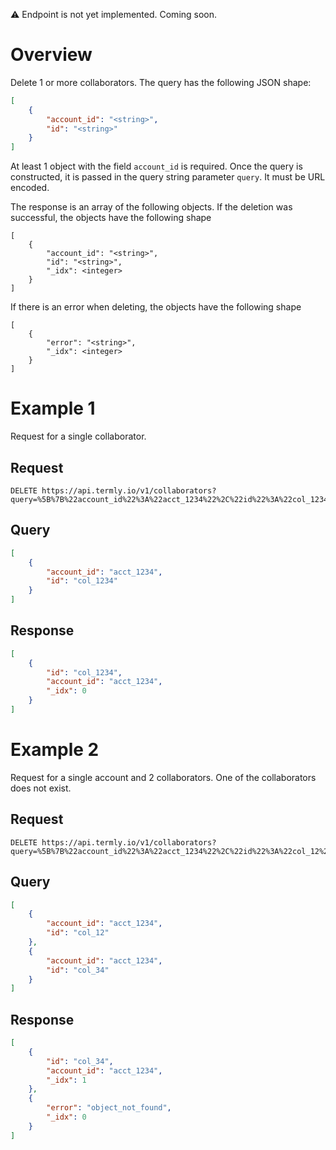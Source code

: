 :warning: Endpoint is not yet implemented. Coming soon.


# Overview

Delete 1 or more collaborators. The query has the following JSON shape:

```json
[
	{
		"account_id": "<string>",
		"id": "<string>"
	}
]

```

At least 1 object with the field `account_id` is required. Once the query is constructed, it is passed in the query string parameter `query`. It must be URL encoded.

The response is an array of the following objects. If the deletion was successful, the objects have the following shape

```
[
	{
		"account_id": "<string>",
		"id": "<string>",
		"_idx": <integer>
	}
]

```

If there is an error when deleting, the objects have the following shape

```
[
	{
		"error": "<string>",
		"_idx": <integer>
	}
]

```

# Example 1
Request for a single collaborator.

## Request
```shell
DELETE https://api.termly.io/v1/collaborators?query=%5B%7B%22account_id%22%3A%22acct_1234%22%2C%22id%22%3A%22col_1234%22%7D%5D

```

## Query
```json
[
	{
		"account_id": "acct_1234",
		"id": "col_1234"
	}
]

```

## Response
```json
[
	{
		"id": "col_1234",
		"account_id": "acct_1234",
		"_idx": 0
	}
]

```

# Example 2
Request for a single account and 2 collaborators. One of the collaborators does not exist.

## Request
```shell
DELETE https://api.termly.io/v1/collaborators?query=%5B%7B%22account_id%22%3A%22acct_1234%22%2C%22id%22%3A%22col_12%22%7D%2C%7B%22account_id%22%3A%22acct_1234%22%2C%22id%22%3A%22col_34%22%7D%5D

```

## Query
```json
[
	{
		"account_id": "acct_1234",
		"id": "col_12"
	},
	{
		"account_id": "acct_1234",
		"id": "col_34"
	}	
]

```

## Response
```json
[
	{
		"id": "col_34",
		"account_id": "acct_1234",
		"_idx": 1
	},
	{
		"error": "object_not_found",
		"_idx": 0
	}
]

```
